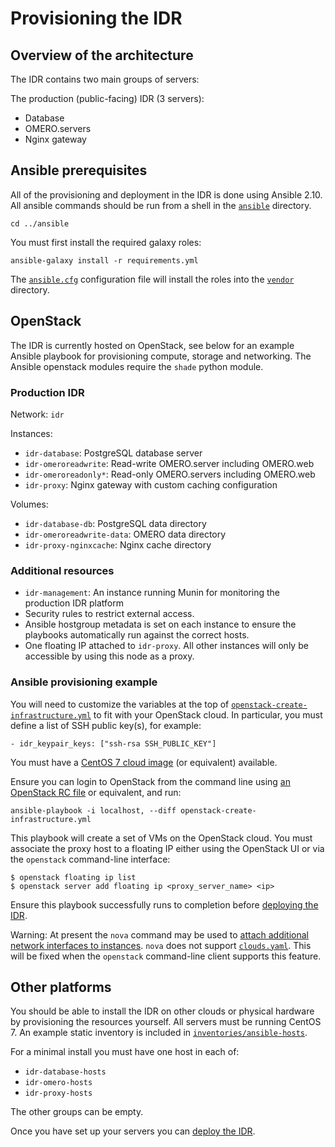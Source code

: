 # Provisioning the IDR

## Overview of the architecture

The IDR contains two main groups of servers:

The production (public-facing) IDR (3 servers):
- Database
- OMERO.servers
- Nginx gateway

## Ansible prerequisites

All of the provisioning and deployment in the IDR is done using Ansible 2.10.
All ansible commands should be run from a shell in the [`ansible`](../ansible) directory.

    cd ../ansible

You must first install the required galaxy roles:

    ansible-galaxy install -r requirements.yml

The [`ansible.cfg`](../ansible/ansible.cfg) configuration file will install the roles into the [`vendor`](../ansible/vendor) directory.


## OpenStack

The IDR is currently hosted on OpenStack, see below for an example Ansible playbook for provisioning compute, storage and networking.
The Ansible openstack modules require the `shade` python module.


### Production IDR
Network: `idr`

Instances:
- `idr-database`: PostgreSQL database server
- `idr-omeroreadwrite`: Read-write OMERO.server including OMERO.web
- `idr-omeroreadonly*`: Read-only OMERO.servers including OMERO.web
- `idr-proxy`: Nginx gateway with custom caching configuration

Volumes:
- `idr-database-db`: PostgreSQL data directory
- `idr-omeroreadwrite-data`: OMERO data directory
- `idr-proxy-nginxcache`: Nginx cache directory


### Additional resources
- `idr-management`: An instance running Munin for monitoring the production IDR platform
- Security rules to restrict external access.
- Ansible hostgroup metadata is set on each instance to ensure the playbooks automatically run against the correct hosts.
- One floating IP attached to `idr-proxy`.
  All other instances will only be accessible by using this node as a proxy.


### Ansible provisioning example

You will need to customize the variables at the top of [`openstack-create-infrastructure.yml`](../ansible/openstack-create-infrastructure.yml) to fit with your OpenStack cloud.
In particular, you must define a list of SSH public key(s), for example:

    - idr_keypair_keys: ["ssh-rsa SSH_PUBLIC_KEY"]

You must have a [CentOS 7 cloud image](https://cloud.centos.org/centos/7/images/) (or equivalent) available.

Ensure you can login to OpenStack from the command line using [an OpenStack RC file](http://docs.openstack.org/user-guide/common/cli-set-environment-variables-using-openstack-rc.html) or equivalent, and run:

    ansible-playbook -i localhost, --diff openstack-create-infrastructure.yml

This playbook will create a set of VMs on the OpenStack cloud. You must
associate the proxy host to a floating IP either using the OpenStack UI or via
the `openstack` command-line interface:

    $ openstack floating ip list
    $ openstack server add floating ip <proxy_server_name> <ip>

Ensure this playbook successfully runs to completion before [deploying the IDR](deployment.md).

Warning: At present the `nova` command may be used to [attach additional network interfaces to instances](https://github.com/IDR/ansible-role-openstack-idr-instance-network).
`nova` does not support [`clouds.yaml`](http://docs.openstack.org/developer/os-client-config/).
This will be fixed when the `openstack` command-line client supports this feature.


## Other platforms

You should be able to install the IDR on other clouds or physical hardware by provisioning the resources yourself.
All servers must be running CentOS 7.
An example static inventory is included in [`inventories/ansible-hosts`](../inventories/ansible-hosts).

For a minimal install you must have one host in each of:
- `idr-database-hosts`
- `idr-omero-hosts`
- `idr-proxy-hosts`

The other groups can be empty.

Once you have set up your servers you can [deploy the IDR](deployment.md).
